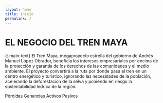 ```yaml
---
layout: home
title: Inicio
permalink: /
---
```


# EL NEGOCIO DEL TREN MAYA

{:.main-text}
El Tren Maya, megaproyecto estrella del gobierno de Andrés Manuel López Obrador, beneficia los intereses empresariales por encima de la protección y garantía de los derechos de las comunidades y el medio ambiente.
El proyecto convertirá a la ruta por donde pasa el tren en un centro energético y turístico, ignorando las necesidades de la población, acelerando la deforestación de la selva y poniendo en riesgo la sustentabilidad hídrica de la región.

[Pérdidas](/posts/)
[Ganancias](/quienes-ganan/)
[Activos](/slider/)
[Pasivos]()
